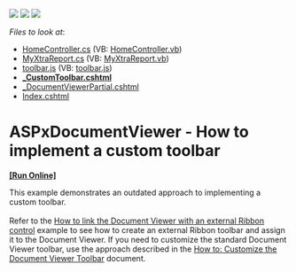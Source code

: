 <!-- default badges list -->
![](https://img.shields.io/endpoint?url=https://codecentral.devexpress.com/api/v1/VersionRange/128596240/15.2.4%2B)
[![](https://img.shields.io/badge/Open_in_DevExpress_Support_Center-FF7200?style=flat-square&logo=DevExpress&logoColor=white)](https://supportcenter.devexpress.com/ticket/details/T140471)
[![](https://img.shields.io/badge/📖_How_to_use_DevExpress_Examples-e9f6fc?style=flat-square)](https://docs.devexpress.com/GeneralInformation/403183)
<!-- default badges end -->
<!-- default file list -->
*Files to look at*:

* [HomeController.cs](./CS/DocumentViewerWithToolbars/Controllers/HomeController.cs) (VB: [HomeController.vb](./VB/DocumentViewerWithToolbars/Controllers/HomeController.vb))
* [MyXtraReport.cs](./CS/DocumentViewerWithToolbars/Reports/MyXtraReport.cs) (VB: [MyXtraReport.vb](./VB/DocumentViewerWithToolbars/Reports/MyXtraReport.vb))
* [toolbar.js](./CS/DocumentViewerWithToolbars/Scripts/toolbar.js) (VB: [toolbar.js](./VB/DocumentViewerWithToolbars/Scripts/toolbar.js))
* **[_CustomToolbar.cshtml](./CS/DocumentViewerWithToolbars/Views/Home/_CustomToolbar.cshtml)**
* [_DocumentViewerPartial.cshtml](./CS/DocumentViewerWithToolbars/Views/Home/_DocumentViewerPartial.cshtml)
* [Index.cshtml](./CS/DocumentViewerWithToolbars/Views/Home/Index.cshtml)
<!-- default file list end -->
# ASPxDocumentViewer - How to implement a custom toolbar
<!-- run online -->
**[[Run Online]](https://codecentral.devexpress.com/t140471/)**
<!-- run online end -->


This example demonstrates an outdated approach to implementing a custom toolbar.<br><br> Refer to the <a href="https://www.devexpress.com/Support/Center/Example/Details/T144065">How to link the Document Viewer with an external Ribbon control</a> example to see how to create an external Ribbon toolbar and assign it to the Document Viewer. If you need to customize the standard Document Viewer toolbar, use the approach described in the <a href="https://documentation.devexpress.com/#XtraReports/CustomDocument115660">How to: Customize the Document Viewer Toolbar</a> document.

<br/>


